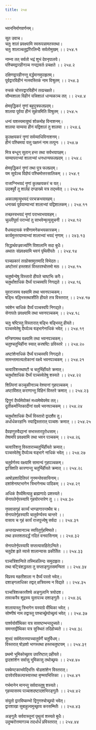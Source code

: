 ```yaml
---
title: २५४

---
```

भवननिर्माणवर्णनम्।  
  
सूत उवाच।  
चतुः शालं प्रवक्ष्यामि स्वरूपन्नामतस्तथा।  
चतुः शालञ्चतुर्द्वारैरलिन्दैः सर्वतोमुखम् ।। २५४.१  
  
नाम्ना तत् सर्वतो भद्रं शुभं देवनृपालये।  
पश्चिमद्वारहीनञ्च नन्द्यावर्तः प्रचक्षते ।। २५४.२  
  
दक्षिणद्वारहीनन्तु वर्द्धमानमुपाहृतम्।  
पूर्वद्वारविहीनं नत्स्वस्तिकं नाम विश्रुतम् ।। २५४.३  
  
रुचकं चोत्तरद्वारविहीनं तत्प्रचक्षते।  
सौम्यशाला विहीनं यत्त्रिशालं धान्यकञ्च तत् ।। २५४.४  
  
क्षेमवृद्धिकरं नॄणां बहुपुत्रफलप्रदम्।  
शालया पूर्वया हीनं सुक्षेत्रमिति विश्रुतम् ।। २५४.५  
  
धन्यं यशस्यमायुष्यं शोकमोह विनाशनम्।  
शालया याम्यया हीनं यद्विशालं तु शालया ।। २५४.६  
  
कुलक्षयकरं नॄणां सर्वव्याधिविनाशनम्।  
हीनं पश्चिमया यत्तु पक्षघ्नं नाम तत्पुनः ।। २५४.७  
  
मित्र बन्धून् सुतान् हन्त तथा सर्वभयापहम्।  
याम्यापराभ्यां शालाभ्यां धनधान्यफलप्रदम् ।। २५४.८  
  
क्षेमवृद्धिकरं नॄणां तथा पुत्र फलप्रदम्।  
यम सूर्यञ्च विज्ञेयं पश्चिमोत्तरसालिकम् ।। २५४.९  
  
राजाग्निभयदं नॄणां कुलक्षयकरं च यत्।  
उदक्पूर्वे तु शालेहं दण्डाख्ये यत्र तद्भवेत् ।। २५४.१०  
  
अकालमृत्युभयदं परचक्रभयावहम्।  
धनाख्यं पूर्वयाम्याभ्यां शालाभ्यां यद्विशालकम्।। २५४.११  
  
तच्छस्त्रभयदं नॄणां पराभवभयावहम्।  
चुल्लीपूर्वा पराभ्यां तु साभवेन्मृत्युसूचनी ।। २५४.१२  
  
वैधव्यदायकं स्त्रीणामनेकभयकारकम्।  
कार्यमुत्तरयाम्याभ्यां शालाभ्यां भयदं नृणाम् ।। २४३.१३  
  
सिद्धार्थवज्रवर्ज्याणि विशालानि सदा बुधैः।  
अथातः संप्रवक्ष्यामि भवनं पृथिवीपतेः ।। २५४.१४  
  
पञ्चप्रकारं तत्प्रोक्तमुत्तमादि विभेदतः।  
अष्टोत्तरं हस्तशतं विस्तरश्चोत्तमो मतः ।। २५४.१५  
  
चतुर्ष्वन्येषु विस्तारो हीयते चाष्टभिः करैः।  
चतुर्थांशाधिकं दैर्घ्यं पञ्चस्वपि निगद्यते ।। २५४.१६  
  
युवराजस्य वक्ष्यामि तथा भवनपञ्चकम्।  
षड्भिः षड़्भिस्तथाशीति हीयते तत्र विस्तरात् ।। २५४.१७  
  
त्र्यंशेन चाधिकं दैर्घ्यं पञ्चस्वपि निगद्यते।  
सेनापतेः प्रवक्ष्यामि तथा भवनपञ्चकम् ।। २५४.१८  
  
चतुः षष्टिस्तु विस्तारात् षड्भिः षड्भिस्तु हीयते।  
पञ्चस्वेतेषु दैर्घ्यञ्च षड्भागेनाधिकं भवेत् ।। २५४.१९  
  
मन्त्रिणामथ वक्ष्यामि तथा भवनपञ्चकम्।  
चतुश्चतुभिर्हीना स्यात् करषष्टिः प्रविस्तरे ।। २५४.२०  
  
अष्टांशेनाधिकं दैर्घ्यं पञ्चस्वपि निगद्यते।  
सामन्तामात्यलोकानां वक्ष्ये भवनपञ्चकम् ।। २५४.२१  
  
चत्वारिंशत्तथाष्टौ च चतुर्भिर्हीयते क्रमात्।  
चतुर्थांशाधिकं दैर्घ्यं पञ्चस्वेतेषु शस्यते ।। २५४.२२  
  
शिल्पिनां कञ्चुकीनाञ्च वेश्यानां गृहपञ्चकम् ।  
अष्टाविंशत् कराणान्तु विहिनं विस्तरे क्रमात् ।। २५४.२३  
  
द्विगुणं दैर्घ्यमेवोक्तं मध्यमेष्वेवमेव तत्।  
दूतीकर्मान्तिकादीनां वक्ष्ये भवनपञ्चकम् ।। २५४.२४  
  
चतुर्थांशाधिकं दैर्घ्यं विस्तारो द्वादशैव तु।  
अर्धार्धकरहानिः स्याद्विस्तारात् पञ्चशः क्रमात् ।। २५४.२५  
  
दैवज्ञगुरुवैद्यानां सभास्तारपुरोधसाम्।  
तेषामपि प्रवक्ष्यामि तथा भवन पञ्चकम् ।। २५४.२६  
  
चत्वारिंशत्तु विस्ताराच्चतुर्भिर्हीयते क्रमात्।  
पञ्चस्वेतेषु दैर्घ्यञ्च षड्भागे नाधिकं भवेत् ।। २५४.२७  
  
चतुर्वर्णस्य वक्ष्यामि सामान्यं गृहपञ्चकम्।  
द्वात्रिंशति कारणान्तु चतुर्भिर्हीयते क्रमात् ।। २५४.२८  
  
आषोड़शादितिपरं नूनमन्तेवसायिनाम्।  
दशांशेनाष्टभागेन त्रिभागेनाथ पादिकम् ।। २५४.२९  
  
अधिकं दैर्घ्यमित्याहु ब्राह्मणादेः प्रशस्यते।  
सेनापतेर्नृपस्यापि गृहयोरन्तरेण तु ।। २५४.३०  
  
नृपवासगृहं कार्य्यं भाण्डागारन्तथैव च।  
सेनापतेर्गृहस्यापि चातुर्वर्ण्यस्य चान्तरे ।।  
वासाय च गृहं कार्यं राजपूज्येषु सर्वदा ।। २५४.३१  
  
अन्तरप्रभवानाञ्च स्वपितुर्गृहमिष्यते।  
तथा हस्तशतादर्द्धं गदितं वनवासिनाम् ।। २५४.३२  
  
सेनापतेर्नृपस्यापि सप्तत्यासहितेऽन्विते।  
चतुर्दश हृते व्यासे शालान्यासः प्रकीर्तितः ।। २५४.३३  
  
पञ्चत्रिंशान्विते तस्मिन्नलिन्दः समुदाहृतः।  
तथा षट्त्रिंशद्धस्ता तु सप्ताङ्गुलसमन्विता ।। २५४.३४  
  
विप्रस्य महतीशाला न दैर्घ्यं परतो भवेत्।  
दशाङ्गलाधिका तद्वत् क्षत्रियस्य न विद्यते ।। २५४.३५  
  
पञ्चत्रिंशत्कारवैश्ये अङ्गुलानि त्रयोदश।  
तावत्करैव शूद्रस्य युतापञ्च दशाङ्गुलैः ।। २५४.३६  
  
शालायास्तु त्रिभागेन यस्याग्रे वीथिका भवेत् ।  
सोष्णीषं नाम तद्वास्तु पश्चाच्छ्रेयोच्छ्रयं भवेत् ।। २५४.३७  
  
पार्श्वयोर्वीथिका यत्र सावष्टम्भन्तदुच्यते।  
समन्ताद्वीथिका यत्र सुस्थितं तदिहोच्यते ।। २५४.३८  
  
शुभदं सर्वमेतत्स्याच्चातुर्वर्णे चतुर्विधम्।  
विस्तरात् षोड़शो भागस्तथा हस्तचतुष्टयम् ।। २५४.३९  
  
प्रथमो भूमिकोच्छ्राय उपरिष्टात् प्रहीयते।  
द्वादशांशेन सर्वासु भूमिकासु तथोच्छ्रयः ।। २५४.४०  
  
पक्केष्टकाभवेद्भित्तिः षोडशांशेन विस्तरात्।  
दारवेरविकल्पास्यात्तथा मृण्मयभित्तिका ।। २५४.४१  
  
गर्भमानेन मानन्तु सर्ववास्तुषु शस्यते।  
गृहव्यासस्य पञ्चाशदष्टादशभिरङ्गुलैः ।। २५४.४२  
  
संयुतो द्वारविष्कम्भो द्विगुणश्चोच्छ्रयो भवेत्।  
द्वारशाखा सुबाहुल्यमुच्छ्राय करसम्मितैः ।। २५४.४३  
  
अङ्गुलैः सर्ववास्तूनां पृथुत्वं शस्यते बुधैः।  
उदुम्बरोत्तमागञ्च तदर्धार्धं प्रविस्तरात् ।। २५४.४४